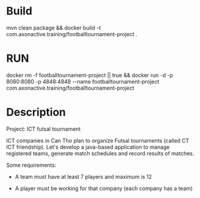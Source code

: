 # Build
mvn clean package && docker build -t com.axonactive.training/footballtournament-project .

# RUN

docker rm -f footballtournament-project || true && docker run -d -p 8080:8080 -p 4848:4848 --name footballtournament-project com.axonactive.training/footballtournament-project 

# Description
Project: ICT futsal tournament

 

ICT companies in Can Tho plan to organize Futsal tournaments (called CT ICT friendship). Let's develop a java-based application to manage registered teams, generate match schedules and record results of matches.

Some requirements:

- A team must have at least 7 players and maximum is 12

- A player must be working for that company (each company has a team)